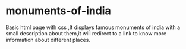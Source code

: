 # monuments-of-india
Basic html page with css ,It displays famous monuments of india with a small description about them,it will redirect to a link to know more information about different places.
